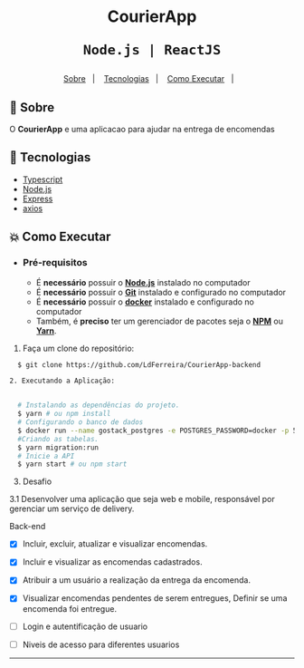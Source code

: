<h1 align="center">
    CourierApp

    Node.js | ReactJS
</h1>


<p align="center">
  <a href="#bookmark-sobre">Sobre</a>&nbsp;&nbsp;&nbsp;|&nbsp;&nbsp;&nbsp;
  <a href="#rocket-tecnologias">Tecnologias</a>&nbsp;&nbsp;&nbsp;|&nbsp;&nbsp;&nbsp;
  <a href="#boom-como-executar">Como Executar</a>&nbsp;&nbsp;&nbsp;|&nbsp;&nbsp;&nbsp;
</p>


## :bookmark: Sobre

O **CourierApp** e uma aplicacao para ajudar na entrega de encomendas

## :rocket: Tecnologias

-  [Typescript](https://www.typescriptlang.org/)
-  [Node.js](https://nodejs.org/en/)
-  [Express](https://expressjs.com/)
-  [axios](https://github.com/axios/axios)

## :boom: Como Executar

- ### **Pré-requisitos**

  - É **necessário** possuir o **[Node.js](https://nodejs.org/en/)** instalado no computador
  - É **necessário** possuir o **[Git](https://git-scm.com/)** instalado e configurado no computador
  - É **necessário** possuir o **[docker](https://www.docker.com/)** instalado e configurado no computador
  - Também, é **preciso** ter um gerenciador de pacotes seja o **[NPM](https://www.npmjs.com/)** ou **[Yarn](https://yarnpkg.com/)**.

1. Faça um clone do repositório:

```sh
  $ git clone https://github.com/LdFerreira/CourierApp-backend

2. Executando a Aplicação:


  # Instalando as dependências do projeto.
  $ yarn # ou npm install
  # Configurando o banco de dados
  $ docker run --name gostack_postgres -e POSTGRES_PASSWORD=docker -p 5432:5432 -d postgres
  #Criando as tabelas.
  $ yarn migration:run
  # Inicie a API
  $ yarn start # ou npm start

```
3. Desafio

3.1 Desenvolver uma aplicação que seja web e mobile, responsável por gerenciar um serviço de delivery.

Back-end
- [x] Incluir, excluir, atualizar e visualizar encomendas.
- [x] Incluir e visualizar as encomendas cadastrados.
- [x] Atribuir a um usuário a realização da entrega da encomenda.
- [x] Visualizar encomendas pendentes de serem entregues, Definir se uma encomenda foi entregue.

- [ ] Login e autentificação de usuario
- [ ] Niveis de acesso para diferentes usuarios



---
